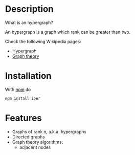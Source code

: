 
# Description

What is an hypergraph?

An hypergraph is a graph which rank can be greater than two.

Check the following Wikipedia pages:

* [Hypergraph](https://en.wikipedia.org/wiki/Hypergraph)
* [Graph theory](https://en.wikipedia.org/wiki/Graph_theory)

# Installation

With [npm](https://npmjs.org/) do

```bash
npm install iper
```

# Features

* Graphs of rank n, a.k.a. hypergraphs
* Directed graphs
* Graph theory algorithms:
  * adjacent nodes


